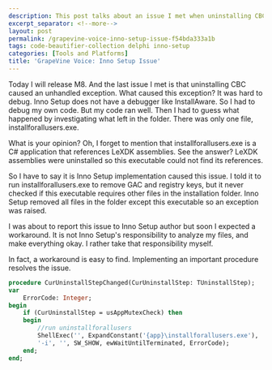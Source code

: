 ```yaml
---
description: This post talks about an issue I met when uninstalling CBC.
excerpt_separator: <!--more-->
layout: post
permalink: /grapevine-voice-inno-setup-issue-f54bda333a1b
tags: code-beautifier-collection delphi inno-setup
categories: [Tools and Platforms]
title: 'GrapeVine Voice: Inno Setup Issue'
---
```

Today I will release M8. And the last issue I met is that uninstalling CBC caused an unhandled exception. What caused this exception? It was hard to debug. Inno Setup does not have a debugger like InstallAware. So I had to debug my own code. But my code ran well. Then I had to guess what happened by investigating what left in the folder. There was only one file, installforallusers.exe.
<!--more-->

What is your opinion? Oh, I forget to mention that installforallusers.exe is a C# application that references LeXDK assemblies. See the answer? LeXDK assemblies were uninstalled so this executable could not find its references.

So I have to say it is Inno Setup implementation caused this issue. I told it to run installforallusers.exe to remove GAC and registry keys, but it never checked if this executable requires other files in the installation folder. Inno Setup removed all files in the folder except this executable so an exception was raised.

I was about to report this issue to Inno Setup author but soon I expected a workaround. It is not Inno Setup's responsibility to analyze my files, and make everything okay. I rather take that responsibility myself.

In fact, a workaround is easy to find. Implementing an important procedure resolves the issue.

``` pascal
procedure CurUninstallStepChanged(CurUninstallStep: TUninstallStep);
var
    ErrorCode: Integer;
begin
    if (CurUninstallStep = usAppMutexCheck) then
    begin
        //run uninstallforallusers
        ShellExec('', ExpandConstant('{app}\installforallusers.exe'),
        '-i', '', SW_SHOW, ewWaitUntilTerminated, ErrorCode);
    end;
end;
```
